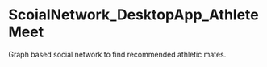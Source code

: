 # ScoialNetwork_DesktopApp_AthleteMeet
Graph based social network to find recommended athletic mates.
